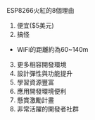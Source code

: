 ESP8266火紅的8個理由

1. 便宜($5美元)
2. 搞怪
+ WiFi的距離約為60~140m 
3. 更多相容開發環境
4. 設計彈性與功能提升
5. 學習資源豐富
6. 應用開發環境便利
7. 懸賞激勵計畫
8. 非常活躍的開發者社群